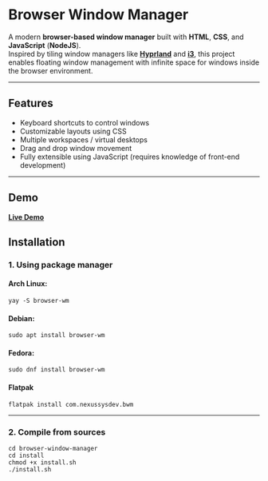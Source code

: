 # Browser Window Manager

A modern **browser-based window manager** built with **HTML**, **CSS**, and **JavaScript** (**NodeJS**).  
Inspired by tiling window managers like [**Hyprland**](https://github.com/hyprwm/Hyprland) and [**i3**](https://github.com/i3/i3), this project enables floating window management with infinite space for windows inside the browser environment.

---

## Features
- Keyboard shortcuts to control windows
- Customizable layouts using CSS
- Multiple workspaces / virtual desktops
- Drag and drop window movement 
- Fully extensible using JavaScript (requires knowledge of front-end development)

---

## Demo
[**Live Demo**](https://nexussysdev.github.io/browser-window-manager/demo)


## Installation

### 1. Using package manager

#### **Arch** Linux:  
```yay -S browser-wm```
#### **Debian**:  
```sudo apt install browser-wm```
#### **Fedora**:  
```sudo dnf install browser-wm```
#### **Flatpak** 
```flatpak install com.nexussysdev.bwm```

---

### 2. Compile from sources
```git clone "https://github.com/nexussysdev/browser-window-manager.git"
cd browser-window-manager
cd install
chmod +x install.sh
./install.sh
```
